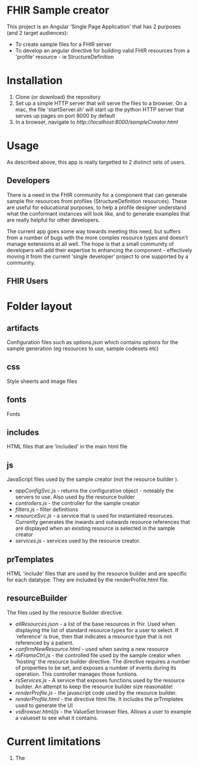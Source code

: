 # FHIR Sample creator

This project is an Angular  'Single Page Application' that has 2 purposes (and 2 target audiences):

 * To create sample files for a FHIR server
 * To develop an angular directive for building valid FHIR resources from a 'profile' resource - ie StructureDefinition

# Installation

 1. Clone (or download) the repository
 2. Set up a simple HTTP server that will serve the files to a browser. On a mac, the file 'startServer.sh' will start up the python HTTP server that serves up pages on port 8000 by default
 3. In a browser, navigate to *http://localhost:8000/sampleCreator.html*

# Usage
As described above, this app is really targetted to 2 distinct sets of users.

## Developers
There is a need in the FHIR community for a component that can generate sample fhir resources from profiles (StructureDefinition resources). These are useful for educational purposes, to help a profile designer understand what the conformant instances will look like, and to generate examples that are really helpful for other developers.

The current app goes some way towards meeting this need, but suffers from a number of bugs with the more complex resource types and doesn't manage extensions at all well. The hope is that a small community of developers will add their expertise to enhancing the component - effectively moving it from the current 'single developer' project to one supported by a community.

## FHIR Users



# Folder layout

## artifacts
Configuration files such as *options.json* which contains options for the sample generation (eg resources to use, sample codesets etc)

## css
Style sheerts and image files
## fonts
Fonts
## includes
HTML files that are 'included' in the main html file
## js
JavaScript files used by the sample creator (not the resource builder ).

* *appConfigSvc.js* - returns the configuration object - noteably the servers to use. Also used by the resource builder
* *controllers.js* - the controller for the sample creator
* *filters.js* - filter definitions
* *resourceSvc.js* - a service that is used for instantiated resoruces. Currently generates the inwards and outwards resource references that are displayed when an existing resource is selected in the sample creator
* *services.js* - services used by the resource creator.

## prTemplates
HTML 'include' files that are used by the resource builder and are specific for each datatype. They are included by the renderProfile.html file.
 ## resourceBuilder
 The files used by the resource Builder directive.
  * *allResources.json* - a list of the base resources in fhir. Used when displaying the list of standard resource types  for a user to select. If 'reference' is true, then that indicates a resource type that is not referenced by a patient.
  * *confirmNewResource.html* - used when saving a new resource
  * *rbFrameCtrl.js* - the controlled file used by the sample creator when 'hosting' the resource builder directive. The directive requires a number of properties to be set, and exposes a number of events during its operation. This controller manages those funtions.
   * *rsServices.js* - A service that exposes functions used by the resource builder. An attempt to keep the resource builder size reasonable!
   * *renderProfile.js* - the javascript code used by the resource builder.
   * *renderProfile.html* - the directive html file. It includes the prTrmplates used to generate the UI
   * *vsBrowser.html/js* - the ValueSet browser files. Allows a user to example a valueset to see what it contains.


 # Current limitations

 1. The


